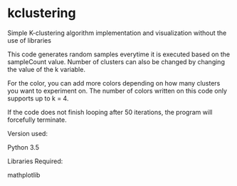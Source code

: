 # kclustering
Simple K-clustering algorithm implementation and visualization without the use of libraries

This code generates random samples everytime it is executed based on the sampleCount value. Number of clusters can also be changed by changing the value of the k variable.

For the color, you can add more colors depending on how many clusters you want to experiment on. The number of colors written on this code only supports up to k = 4.

If the code does not finish looping after 50 iterations, the program will forcefully terminate.


Version used:

Python 3.5

Libraries Required:

mathplotlib
